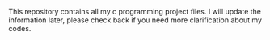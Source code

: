 This repository contains all my c programming project files. I will update the information later, please check back if you need more clarification about my codes.
